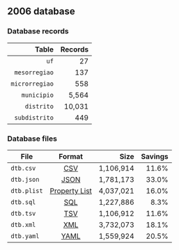 ## 2006 database

### Database records

|          Table | Records |
| --------------:| -------:|
|           `uf` |      27 |
|  `mesorregiao` |     137 |
| `microrregiao` |     558 |
|    `municipio` |   5,564 |
|     `distrito` |  10,031 |
|  `subdistrito` |     449 |

### Database files

| File        | Format                                                       |      Size | Savings |
| ----------- |:------------------------------------------------------------:| ---------:| -------:|
| `dtb.csv`   | [CSV](https://en.wikipedia.org/wiki/Comma-separated_values)  | 1,106,914 |   11.6% |
| `dtb.json`  | [JSON](https://en.wikipedia.org/wiki/JSON)                   | 1,781,173 |   33.0% |
| `dtb.plist` | [Property List](https://en.wikipedia.org/wiki/Property_list) | 4,037,021 |   16.0% |
| `dtb.sql`   | [SQL](https://en.wikipedia.org/wiki/SQL)                     | 1,227,886 |    8.3% |
| `dtb.tsv`   | [TSV](https://en.wikipedia.org/wiki/Tab-separated_values)    | 1,106,912 |   11.6% |
| `dtb.xml`   | [XML](https://en.wikipedia.org/wiki/XML)                     | 3,732,073 |   18.1% |
| `dtb.yaml`  | [YAML](https://en.wikipedia.org/wiki/YAML)                   | 1,559,924 |   20.5% |
